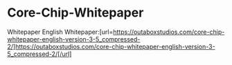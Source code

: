 # Core-Chip-Whitepaper
Whitepaper
English Whitepaper:[url=https://outaboxstudios.com/core-chip-whitepaper-english-version-3-5_compressed-2/]https://outaboxstudios.com/core-chip-whitepaper-english-version-3-5_compressed-2/[/url]
